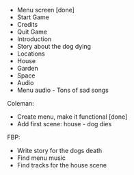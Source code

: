 - Menu screen [done]
- Start Game 
- Credits 
- Quit Game 
- Introduction  
- Story about the dog dying 
- Locations 
- House 
- Garden 
- Space 
- Audio  
- Menu audio - Tons of sad songs 

Coleman:

- Create menu, make it functional [done]
- Add first scene: house - dog dies

FBP:

- Write story for the dogs death
- Find menu music
- Find tracks for the house scene
